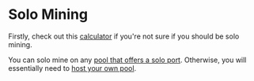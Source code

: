 # Solo Mining

Firstly, check out this [calculator](https://docs.google.com/forms/d/e/1FAIpQLScBFv3mxpu5Erv55zvfFuIo2NnaWht3cc70xZoRo-3c58Cv0A/viewform) if you're not sure if you should be solo mining.

You can solo mine on any [pool that offers a solo port](https://miningpoolstats.com/ergo). Otherwise, you will essentially need to [host your own pool](pool.md).






